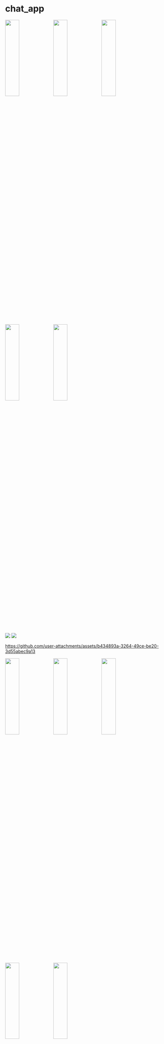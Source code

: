 # chat_app

<p>
  <img src = "https://github.com/user-attachments/assets/467e5b31-361c-4441-bddf-af52f5e14609" height = 25% width = 30%>
  <img src = "https://github.com/user-attachments/assets/199bead6-ef29-4782-945f-d2dc6dce97fe" height = 25% width = 30%>
  <img src = "https://github.com/user-attachments/assets/29e3460b-eee3-40c3-8fa5-ade8cce52840" height = 25% width = 30%>
  <img src = "https://github.com/user-attachments/assets/654fa645-15f9-469e-85d1-62952d62f012" height = 25% width = 30%>
  <img src = "https://github.com/user-attachments/assets/3deca943-9ba5-4db4-b455-455113fff7e1" height = 25% width = 30%>
</p>

 <img src = "https://github.com/user-attachments/assets/4635db2d-fe68-456c-9518-5720685299ca" >
  <img src = "https://github.com/user-attachments/assets/994d7ce4-2f35-428f-b5f4-f1401e4f74aa" >



https://github.com/user-attachments/assets/b434893a-3264-49ce-be20-3d55abec9a13


<p>
  <img src = "https://github.com/user-attachments/assets/849ada9c-2030-4333-a90f-4decd0cfe378" height = 25% width = 30%>
   <img src = "https://github.com/user-attachments/assets/50079859-54cf-43e8-aa37-89157463f24c" height = 25% width = 30%>
  <img src = "https://github.com/user-attachments/assets/6e73f774-158c-4fd7-9645-ae6b025f5854" height = 25% width = 30%>
  <img src = "https://github.com/user-attachments/assets/a2f76328-f103-4d6f-b4ca-9ef40558a1d4" height = 25% width = 30%>
  <img src = "https://github.com/user-attachments/assets/7b73cea9-a4da-475e-8b05-339d6423c25c" height = 25% width = 30%>

</p>



https://github.com/user-attachments/assets/0ba8feb7-d68f-45b8-84e4-d56149c8f536

